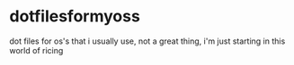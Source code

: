 # dotfilesformyoss
dot files for os's that i usually use, not a great thing, i'm just starting in this world of ricing

